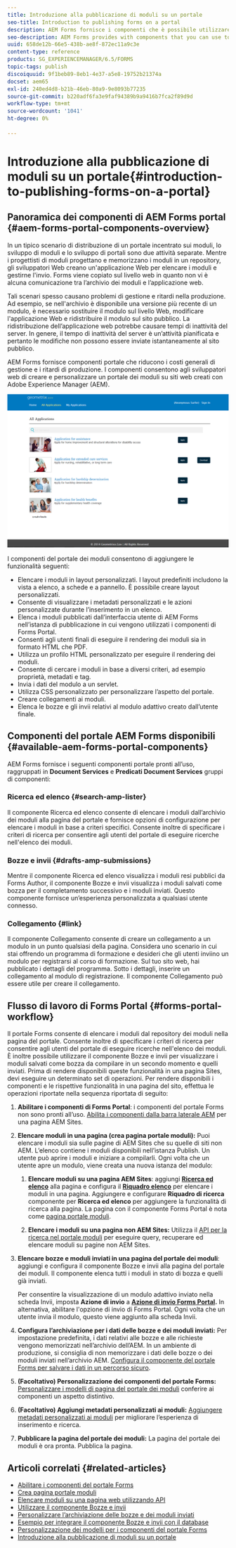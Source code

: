 ```yaml
---
title: Introduzione alla pubblicazione di moduli su un portale
seo-title: Introduction to publishing forms on a portal
description: AEM Forms fornisce i componenti che è possibile utilizzare per creare il portale dei moduli. Questo articolo illustra i componenti del portale Forms disponibili.
seo-description: AEM Forms provides with components that you can use to build your forms portal. This articles introduces you to the available forms portal components.
uuid: 658de12b-66e5-438b-ae8f-872ec11a9c3e
content-type: reference
products: SG_EXPERIENCEMANAGER/6.5/FORMS
topic-tags: publish
discoiquuid: 9f1beb89-8eb1-4e37-a5e8-19752b21374a
docset: aem65
exl-id: 240ed4d8-b21b-46eb-80a9-9e8093b77235
source-git-commit: b220adf6fa3e9faf94389b9a9416b7fca2f89d9d
workflow-type: tm+mt
source-wordcount: '1041'
ht-degree: 0%

---
```


# Introduzione alla pubblicazione di moduli su un portale{#introduction-to-publishing-forms-on-a-portal}

## Panoramica dei componenti di AEM Forms portal {#aem-forms-portal-components-overview}

In un tipico scenario di distribuzione di un portale incentrato sui moduli, lo sviluppo di moduli e lo sviluppo di portali sono due attività separate. Mentre i progettisti di moduli progettano e memorizzano i moduli in un repository, gli sviluppatori Web creano un&#39;applicazione Web per elencare i moduli e gestirne l&#39;invio. Forms viene copiato sul livello web in quanto non vi è alcuna comunicazione tra l’archivio dei moduli e l’applicazione web.

Tali scenari spesso causano problemi di gestione e ritardi nella produzione. Ad esempio, se nell&#39;archivio è disponibile una versione più recente di un modulo, è necessario sostituire il modulo sul livello Web, modificare l&#39;applicazione Web e ridistribuire il modulo sul sito pubblico. La ridistribuzione dell’applicazione web potrebbe causare tempi di inattività del server. In genere, il tempo di inattività del server è un’attività pianificata e pertanto le modifiche non possono essere inviate istantaneamente al sito pubblico.

AEM Forms fornisce componenti portale che riducono i costi generali di gestione e i ritardi di produzione. I componenti consentono agli sviluppatori web di creare e personalizzare un portale dei moduli su siti web creati con Adobe Experience Manager (AEM).

![Portale AEM Forms](assets/aem-forms-portal.png)

I componenti del portale dei moduli consentono di aggiungere le funzionalità seguenti:

* Elencare i moduli in layout personalizzati. I layout predefiniti includono la vista a elenco, a schede e a pannello. È possibile creare layout personalizzati.
* Consente di visualizzare i metadati personalizzati e le azioni personalizzate durante l’inserimento in un elenco.
* Elenca i moduli pubblicati dall’interfaccia utente di AEM Forms nell’istanza di pubblicazione in cui vengono utilizzati i componenti di Forms Portal.
* Consenti agli utenti finali di eseguire il rendering dei moduli sia in formato HTML che PDF.
* Utilizza un profilo HTML personalizzato per eseguire il rendering dei moduli.
* Consente di cercare i moduli in base a diversi criteri, ad esempio proprietà, metadati e tag.
* Invia i dati del modulo a un servlet.
* Utilizza CSS personalizzato per personalizzare l’aspetto del portale.
* Creare collegamenti ai moduli.
* Elenca le bozze e gli invii relativi al modulo adattivo creato dall’utente finale.

## Componenti del portale AEM Forms disponibili {#available-aem-forms-portal-components}

AEM Forms fornisce i seguenti componenti portale pronti all’uso, raggruppati in **Document Services** e **Predicati Document Services** gruppi di componenti:

### Ricerca ed elenco {#search-amp-lister}

Il componente Ricerca ed elenco consente di elencare i moduli dall’archivio dei moduli alla pagina del portale e fornisce opzioni di configurazione per elencare i moduli in base a criteri specifici. Consente inoltre di specificare i criteri di ricerca per consentire agli utenti del portale di eseguire ricerche nell&#39;elenco dei moduli.

### Bozze e invii {#drafts-amp-submissions}

Mentre il componente Ricerca ed elenco visualizza i moduli resi pubblici da Forms Author, il componente Bozze e invii visualizza i moduli salvati come bozza per il completamento successivo e i moduli inviati. Questo componente fornisce un’esperienza personalizzata a qualsiasi utente connesso.

### Collegamento {#link}

Il componente Collegamento consente di creare un collegamento a un modulo in un punto qualsiasi della pagina. Considera uno scenario in cui stai offrendo un programma di formazione e desideri che gli utenti inviino un modulo per registrarsi al corso di formazione. Sul tuo sito web, hai pubblicato i dettagli del programma. Sotto i dettagli, inserire un collegamento al modulo di registrazione. Il componente Collegamento può essere utile per creare il collegamento.

## Flusso di lavoro di Forms Portal {#forms-portal-workflow}

Il portale Forms consente di elencare i moduli dal repository dei moduli nella pagina del portale. Consente inoltre di specificare i criteri di ricerca per consentire agli utenti del portale di eseguire ricerche nell&#39;elenco dei moduli. È inoltre possibile utilizzare il componente Bozze e invii per visualizzare i moduli salvati come bozza da compilare in un secondo momento e quelli inviati. Prima di rendere disponibili queste funzionalità in una pagina Sites, devi eseguire un determinato set di operazioni. Per rendere disponibili i componenti e le rispettive funzionalità in una pagina del sito, effettua le operazioni riportate nella sequenza riportata di seguito:

1. **Abilitare i componenti di Forms Portal**: i componenti del portale Forms non sono pronti all’uso. [Abilita i componenti dalla barra laterale AEM](/help/forms/using/enabling-forms-portal-components.md) per una pagina AEM Sites.
1. **Elencare moduli in una pagina (crea pagina portale moduli):** Puoi elencare i moduli sia sulle pagine di AEM Sites che su quelle di siti non AEM. L’elenco contiene i moduli disponibili nell’istanza Publish. Un utente può aprire i moduli e iniziare a compilarli. Ogni volta che un utente apre un modulo, viene creata una nuova istanza del modulo:

   1. **Elencare moduli su una pagina AEM Sites**: aggiungi **[Ricerca ed elenco](../../forms/using/creating-form-portal-page.md)** alla pagina e configura il **[Riquadro elenco](../../forms/using/creating-form-portal-page.md#p-list-pane-p)** per elencare i moduli in una pagina. Aggiungere e configurare **Riquadro di ricerca** componente per **Ricerca ed elenco** per aggiungere la funzionalità di ricerca alla pagina. La pagina con il componente Forms Portal è nota come [pagina portale moduli](../../forms/using/creating-form-portal-page.md).

   1. **Elencare i moduli su una pagina non AEM Sites:** Utilizza il [API per la ricerca nel portale moduli](/help/forms/using/listing-forms-webpage-using-apis.md) per eseguire query, recuperare ed elencare moduli su pagine non AEM Sites.

1. **Elencare bozze e moduli inviati in una pagina del portale dei moduli**: aggiungi e configura il componente Bozze e invii alla pagina del portale dei moduli. Il componente elenca tutti i moduli in stato di bozza e quelli già inviati.

   Per consentire la visualizzazione di un modulo adattivo inviato nella scheda Invii, imposta **Azione di invio** a **[Azione di invio Forms Portal](configuring-submit-actions.md).** In alternativa, abilitare l&#39;opzione di invio di Forms Portal. Ogni volta che un utente invia il modulo, questo viene aggiunto alla scheda Invii.

1. **Configura l’archiviazione per i dati delle bozze e dei moduli inviati:** Per impostazione predefinita, i dati relativi alle bozze e alle richieste vengono memorizzati nell’archivio dell’AEM. In un ambiente di produzione, si consiglia di non memorizzare i dati delle bozze o dei moduli inviati nell’archivio AEM. [Configura il componente del portale Forms per salvare i dati in un percorso sicuro](../../forms/using/draft-submission-component.md#customizing-the-storage).
1. **(Facoltativo) Personalizzazione dei componenti del portale Forms:** [Personalizzare i modelli di pagina del portale dei moduli](../../forms/using/customizing-templates-forms-portal-components.md) conferire ai componenti un aspetto distintivo.
1. **(Facoltativo) Aggiungi metadati personalizzati ai moduli:** [Aggiungere metadati personalizzati ai moduli](../../forms/using/customizing-templates-forms-portal-components.md) per migliorare l’esperienza di inserimento e ricerca.
1. **Pubblicare la pagina del portale dei moduli:** La pagina del portale dei moduli è ora pronta. Pubblica la pagina.

## Articoli correlati {#related-articles}

* [Abilitare i componenti del portale Forms](/help/forms/using/enabling-forms-portal-components.md)
* [Crea pagina portale moduli](../../forms/using/creating-form-portal-page.md)
* [Elencare moduli su una pagina web utilizzando API](/help/forms/using/listing-forms-webpage-using-apis.md)
* [Utilizzare il componente Bozze e invii](../../forms/using/draft-submission-component.md)
* [Personalizzare l’archiviazione delle bozze e dei moduli inviati](../../forms/using/draft-submission-component.md#customizing-the-storage)
* [Esempio per integrare il componente Bozze e invii con il database](integrate-draft-submission-database.md)
* [Personalizzazione dei modelli per i componenti del portale Forms](../../forms/using/customizing-templates-forms-portal-components.md)
* [Introduzione alla pubblicazione di moduli su un portale](../../forms/using/introduction-publishing-forms.md)
